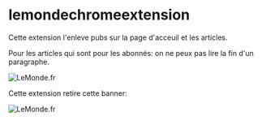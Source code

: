 # lemondechromeextension

Cette extension l'enleve pubs sur la page d'acceuil et les articles.

Pour les articles qui sont pour les abonnés: on ne peux pas lire la fin d'un paragraphe.

![LeMonde.fr](https://i.imgur.com/jcaw2cW.png)

Cette extension retire cette banner:

![LeMonde.fr](https://i.imgur.com/s3caDUa.png)
